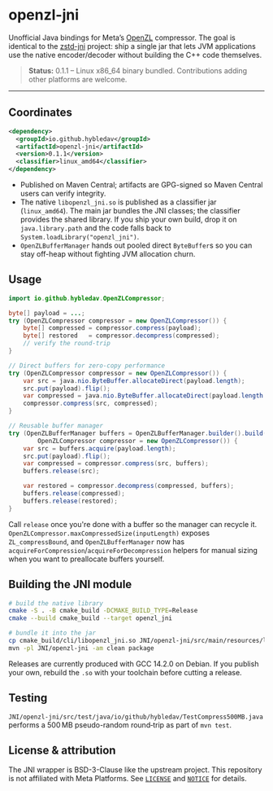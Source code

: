 # openzl-jni

Unofficial Java bindings for Meta’s [OpenZL](https://facebook.github.io/openzl/) compressor.
The goal is identical to the [zstd-jni](https://github.com/luben/zstd-jni) project:
ship a single jar that lets JVM applications use the native encoder/decoder without
building the C++ code themselves.

> **Status:** 0.1.1 – Linux x86_64 binary bundled. Contributions adding other
> platforms are welcome.

---

## Coordinates

```xml
<dependency>
  <groupId>io.github.hybledav</groupId>
  <artifactId>openzl-jni</artifactId>
  <version>0.1.1</version>
  <classifier>linux_amd64</classifier>
</dependency>
```

- Published on Maven Central; artifacts are GPG-signed so Maven Central users can
  verify integrity.
- The native `libopenzl_jni.so` is published as a classifier jar (`linux_amd64`).
  The main jar bundles the JNI classes; the classifier provides the shared
  library. If you ship your own build, drop it on `java.library.path` and the code
  falls back to `System.loadLibrary("openzl_jni")`.
- `OpenZLBufferManager` hands out pooled direct `ByteBuffer`s so you can stay
  off-heap without fighting JVM allocation churn.

## Usage

```java
import io.github.hybledav.OpenZLCompressor;

byte[] payload = ...;
try (OpenZLCompressor compressor = new OpenZLCompressor()) {
    byte[] compressed = compressor.compress(payload);
    byte[] restored   = compressor.decompress(compressed);
    // verify the round‑trip
}

// Direct buffers for zero-copy performance
try (OpenZLCompressor compressor = new OpenZLCompressor()) {
    var src = java.nio.ByteBuffer.allocateDirect(payload.length);
    src.put(payload).flip();
    var compressed = java.nio.ByteBuffer.allocateDirect(payload.length + 4096);
    compressor.compress(src, compressed);
}

// Reusable buffer manager
try (OpenZLBufferManager buffers = OpenZLBufferManager.builder().build();
        OpenZLCompressor compressor = new OpenZLCompressor()) {
    var src = buffers.acquire(payload.length);
    src.put(payload).flip();
    var compressed = compressor.compress(src, buffers);
    buffers.release(src);

    var restored = compressor.decompress(compressed, buffers);
    buffers.release(compressed);
    buffers.release(restored);
}
```

Call `release` once you're done with a buffer so the manager can recycle it.
`OpenZLCompressor.maxCompressedSize(inputLength)` exposes `ZL_compressBound`, and
`OpenZLBufferManager` now has `acquireForCompression`/`acquireForDecompression`
helpers for manual sizing when you want to preallocate buffers yourself.

## Building the JNI module

```bash
# build the native library
cmake -S . -B cmake_build -DCMAKE_BUILD_TYPE=Release
cmake --build cmake_build --target openzl_jni

# bundle it into the jar
cp cmake_build/cli/libopenzl_jni.so JNI/openzl-jni/src/main/resources/lib/linux_amd64/
mvn -pl JNI/openzl-jni -am clean package
```

Releases are currently produced with GCC 14.2.0 on Debian. If you publish your own,
rebuild the `.so` with your toolchain before cutting a release.

## Testing

`JNI/openzl-jni/src/test/java/io/github/hybledav/TestCompress500MB.java` performs a
500 MB pseudo-random round‑trip as part of `mvn test`.

## License & attribution

The JNI wrapper is BSD-3-Clause like the upstream project. This repository is not
affiliated with Meta Platforms. See [`LICENSE`](LICENSE) and [`NOTICE`](NOTICE) for details.
